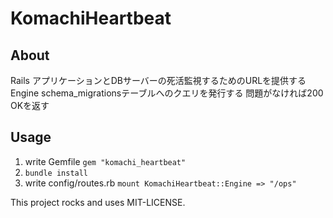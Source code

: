 # KomachiHeartbeat

## About
Rails アプリケーションとDBサーバーの死活監視するためのURLを提供するEngine
schema_migrationsテーブルへのクエリを発行する
問題がなければ200 OKを返す

## Usage

1. write Gemfile
  `gem "komachi_heartbeat"`
1. `bundle install`
1. write config/routes.rb
  `mount KomachiHeartbeat::Engine => "/ops"`

This project rocks and uses MIT-LICENSE.
